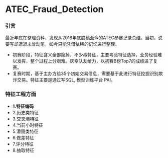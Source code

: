 # ATEC_Fraud_Detection


### 引言
最近年底在整理资料，发现从2018年底脱稿至今的ATEC参赛记录总结。当初，说要写却迟迟未曾动笔，如今只能凭借依稀的记忆进行整理。

- 初赛阶段，特征含义全部隐掉，不少毒特征，主要考验特征选择，业务经验难以发挥，整个过程上分艰难。庆幸队友给力，以初赛B榜Top7的成绩进了复赛。
- 复赛时期，基于主办方给35个初始交易信息，需要基于此进行特征挖掘识别欺诈交易。特征主要是通过写SQL, 模型训练平台 PAI。


### 特征工程方面

- **1.特征编码**   
- 2.历史类特征  
- 3.交叉熵特征
- 4.当前小时特征
- 5.滑窗类特征 
- 6.做差特征 
- 7.评分特征 
- 8.抽取特征
